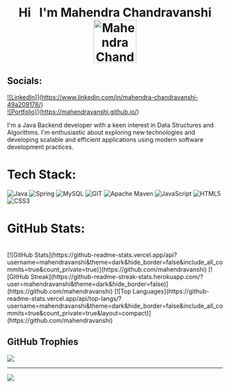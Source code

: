 <h1 align="center">
  Hi &nbsp;
  I'm Mahendra Chandravanshi
  <img src="https://github.com/mahendravanshi/mahendravanshi.github.io/blob/master/images/avatar.png?raw=true" width="100" alt="Mahendra Chandravanshi">
</h1>

##  Socials:

[![LinkedIn]](https://img.shields.io/badge/LinkedIn-%230077B5.svg?logo=linkedin&logoColor=white)](https://www.linkedin.com/in/mahendra-chandravanshi-49a209178/)
<br>
[![Portfolio]](https://img.shields.io/badge/Portfolio-8A2BE2)](https://mahendravanshi.github.io/)

I'm a Java Backend developer with a keen interest in Data Structures and Algorithms. I'm enthusiastic about exploring new technologies and developing scalable and efficient applications using modern software development practices.

#  Tech Stack:
![Java](https://img.shields.io/badge/java-%23ED8B00.svg?style=for-the-badge&logo=openjdk&logoColor=white) ![Spring](https://img.shields.io/badge/spring-%236DB33F.svg?style=for-the-badge&logo=spring&logoColor=white) ![MySQL](https://img.shields.io/badge/mysql-%2300f.svg?style=for-the-badge&logo=mysql&logoColor=white) ![GIT](https://img.shields.io/badge/Git-fc6d26?style=for-the-badge&logo=git&logoColor=white) ![Apache Maven](https://img.shields.io/badge/Apache%20Maven-C71A36?style=for-the-badge&logo=Apache%20Maven&logoColor=white) ![JavaScript](https://img.shields.io/badge/javascript-%23323330.svg?style=for-the-badge&logo=javascript&logoColor=%23F7DF1E) ![HTML5](https://img.shields.io/badge/html5-%23E34F26.svg?style=for-the-badge&logo=html5&logoColor=white) ![CSS3](https://img.shields.io/badge/css3-%231572B6.svg?style=for-the-badge&logo=css3&logoColor=white)

#  GitHub Stats:
<br/>
[![GitHub Stats](https://github-readme-stats.vercel.app/api?username=mahendravanshi&theme=dark&hide_border=false&include_all_commits=true&count_private=true)](https://github.com/mahendravanshi)
[![GitHub Streak](https://github-readme-streak-stats.herokuapp.com/?user=mahendravanshi&theme=dark&hide_border=false)](https://github.com/mahendravanshi)
[![Top Languages](https://github-readme-stats.vercel.app/api/top-langs/?username=mahendravanshi&theme=dark&hide_border=false&include_all_commits=true&count_private=true&layout=compact)](https://github.com/mahendravanshi)

##  GitHub Trophies
![](https://github-profile-trophy.vercel.app/?username=mahendravanshi&theme=radical&no-frame=false&no-bg=true&margin-w=4)

---
[![](https://visitcount.itsvg.in/api?id=mahendravanshi&icon=0&color=0)](https://visitcount.itsvg.in)

